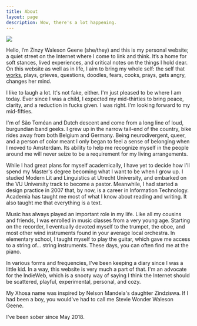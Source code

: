 ```yaml
---
title: About
layout: page
description: Wow, there's a lot happening.
---
```

![](https://res.cloudinary.com/dbi2zounq/image/upload/w_1300/v1692260666/IMG_4778_fm3g1i.jpg)

Hello, I’m Zinzy Waleson Geene (she/they) and this is my personal website; a quiet street on the Internet where I come to link and think. It’s a home for soft stances, lived experiences, and critical notes on the things I hold dear. On this website as well as in life, I aim to bring my whole self: the self that [works](/work), plays, grieves, questions, doodles, fears, cooks, prays, gets angry, changes her mind.

I like to laugh a lot. It's not fake, either. I'm just pleased to be where I am today. Ever since I was a child, I expected my mid-thirties to bring peace, clarity, and a reduction in fucks given. I was right. I'm looking forward to my mid-fifties.

I'm of São Toméan and Dutch descent and come from a long line of loud, burgundian band geeks. I grew up in the narrow tail-end of the country, bike rides away from both Belgium and Germany. Being neurodivergent, queer, and a person of color meant I only began to feel a sense of belonging when I moved to Amsterdam. Its ability to help me recognize myself in the people around me will never seize to be a requirement for my living arrangements.

While I had great plans for myself academically, I have yet to decide how I'll spend my Master's degree becoming what I want to be when I grow up. I studied Modern Lit and Linguistics at Utrecht University, and embarked on the VU University track to become a pastor. Meanwhile, I had started a design practice in 2007 that, by now, is a career in Information Technology. Academia has taught me most of what I know about reading and writing. It also taught me that everything is a text.

Music has always played an important role in my life. Like all my cousins and friends, I was enrolled in music classes from a very young age. Starting on the recorder, I eventually devoted myself to the trumpet, the oboe, and most other wind instruments found in your average local orchestra. In elementary school, I taught myself to play the guitar, which gave me access to a string of... string instruments. These days, you can often find me at the piano.

In various forms and frequencies, I've been keeping a diary since I was a little kid. In a way, this website is very much a part of that. I'm an advocate for the IndieWeb, which is a snooty way of saying I think the Internet should be scattered, playful, experimental, personal, and cozy.
 
My Xhosa name was inspired by Nelson Mandela's daughter Zindziswa. If I had been a boy, you would've had to call me Stevie Wonder Waleson Geene.

I've been sober since May 2018.
